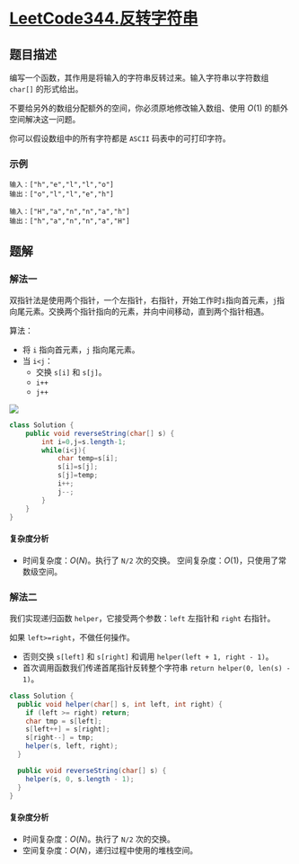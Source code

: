 # [LeetCode344.反转字符串](https://leetcode-cn.com/problems/reverse-string/)
## 题目描述
编写一个函数，其作用是将输入的字符串反转过来。输入字符串以字符数组 `char[]` 的形式给出。

不要给另外的数组分配额外的空间，你必须原地修改输入数组、使用 $O(1)$ 的额外空间解决这一问题。

你可以假设数组中的所有字符都是 `ASCII` 码表中的可打印字符。
### 示例
```
输入：["h","e","l","l","o"]
输出：["o","l","l","e","h"]
```
```
输入：["H","a","n","n","a","h"]
输出：["h","a","n","n","a","H"]
```
## 题解
### 解法一
双指针法是使用两个指针，一个左指针，右指针，开始工作时`i`指向首元素，`j`指向尾元素。交换两个指针指向的元素，并向中间移动，直到两个指针相遇。

算法：

- 将 `i` 指向首元素，`j` 指向尾元素。
- 当 `i<j`：
  - 交换 `s[i]` 和 `s[j]`。
  - `i++`
  - `j++`

![](https://picgp.oss-cn-beijing.aliyuncs.com/img/20200929162319.png)
```java
class Solution {
    public void reverseString(char[] s) {
        int i=0,j=s.length-1;
        while(i<j){
            char temp=s[i];
            s[i]=s[j];
            s[j]=temp;
            i++;
            j--;
        }
    }
}
```
#### 复杂度分析
- 时间复杂度：$O(N)$。执行了 `N/2` 次的交换。
空间复杂度：$O(1)$，只使用了常数级空间。
### 解法二
我们实现递归函数 `helper`，它接受两个参数：`left` 左指针和 `right` 右指针。

如果 `left>=right`，不做任何操作。

- 否则交换 `s[left]` 和 `s[right]` 和调用 `helper(left + 1, right - 1)`。
- 首次调用函数我们传递首尾指针反转整个字符串 `return helper(0, len(s) - 1)`。
```java
class Solution {
  public void helper(char[] s, int left, int right) {
    if (left >= right) return;
    char tmp = s[left];
    s[left++] = s[right];
    s[right--] = tmp;
    helper(s, left, right);
  }

  public void reverseString(char[] s) {
    helper(s, 0, s.length - 1);
  }
}
```
#### 复杂度分析
- 时间复杂度：$O(N)$。执行了 `N/2` 次的交换。
- 空间复杂度：$O(N)$，递归过程中使用的堆栈空间。

